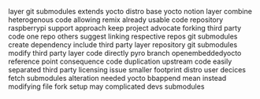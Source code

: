 layer git submodules extends yocto distro base yocto notion layer combine heterogenous code allowing remix already usable code repository raspberrypi support approach keep project advocate forking third party code one repo others suggest linking respective repos git submodules create dependency include third party layer repository git submodules modify third party layer code directly pyro branch openembeddedyocto reference point consequence code duplication upstream code easily separated third party licensing issue smaller footprint distro user decices fetch submodules alteration needed yocto bbappend mean instead modifying file fork setup may complicated devs submodules